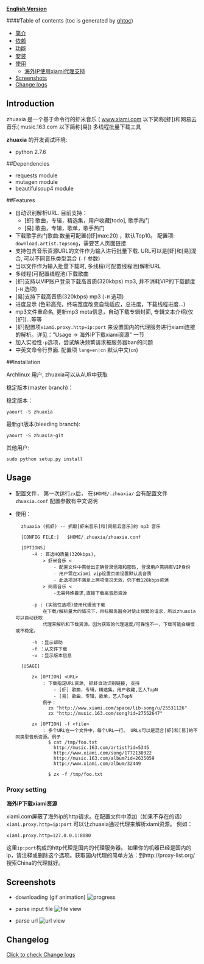 
**[English Version](README_EN.md)**


####Table of contents
(toc is generated by [ghtoc](https://github.com/sk1418/ghtoc))
- [简介](#introduction)
- [依赖](#dependencies)
- [功能](#features)
- [安装](#installation)
- [使用](#usage)
	- [海外IP使用xiami代理支持](#proxy-setting)
- [Screenshots](#screenshots)
- [Change logs](#changelog)


## Introduction

zhuaxia 是一个基于命令行的虾米音乐 ( www.xiami.com 以下简称[虾])和网易云音乐( music.163.com 以下简称[易]) 多线程批量下载工具


**zhuaxia** 的开发调试环境:
- python 2.7.6


##Dependencies

- requests module
- mutagen module
- beautifulsoup4 module

##Features
- 自动识别解析URL. 目前支持：
	- [虾] 歌曲，专辑，精选集，用户收藏[todo], 歌手热门
	- [易] 歌曲，专辑，歌单，歌手热门
- 下载歌手热门歌曲:数量可配置([虾]max:20) ，默认Top10。 配置项: `download.artist.topsong`，需要艺人页面链接
- 支持包含音乐资源URL的文件作为输入进行批量下载. URL可以是[虾]和[易]混合, 可以不同音乐类型混合 (`-f` 参数)
- 当以文件作为输入批量下载时, 多线程(可配置线程池)解析URL
- 多线程(可配置线程池)下载歌曲
- [虾]支持以VIP账户登录下载高音质(320kbps) mp3, 并不消耗VIP的下载额度 (`-H` 选项)
- [易]支持下载高音质(320kbps) mp3 (`-H` 选项)
- 进度显示 (色彩高亮，终端宽度改变自动适应，总进度，下载线程进度...)
- mp3文件重命名, 更新mp3 meta信息，自动下载专辑封面, 专辑文本介绍(仅[虾])...等等
- [虾]配置项`xiami.proxy.http=ip:port` 来设置国内的代理服务进行xiami连接的解析。详见："Usage -> 海外IP下载xiami资源" 一节
- 加入实验性`-p`选项，尝试解决频繁请求被服务器ban的问题
- 中英文命令行界面. 配置项 `lang=en|cn` 默认中文(`cn`)



##Installation

Archlinux 用户, zhuaxia可以从AUR中获取

稳定版本(master branch)：

稳定版本：

	yaourt -S zhuaxia

最新git版本(bleeding branch):

	yaourt -S zhuaxia-git

其他用户:

	sudo python setup.py install

## Usage

- 配置文件， 第一次运行`zx`后， 在`$HOME/.zhuaxia/` 会有配置文件 `zhuaxia.conf` 配置参数有中文说明

- 使用：


		zhuaxia (抓虾) -- 抓取[虾米音乐]和[网易云音乐]的 mp3 音乐

		[CONFIG FILE:]   $HOME/.zhuaxia/zhuaxia.conf

		[OPTIONS] 
			-H : 首选HQ质量(320kbps), 
				> 虾米音乐 <
					- 配置文件中需给出正确登录信箱和密码, 登录用户需拥有VIP身份
					- 用户需在xiami vip设置页面设置默认高音质
					- 此选项对不满足上两项情况无效，仍下载128kbps资源
				> 网易音乐 <
					-无需特殊要求,直接下载高音质资源

			-p : (实验性选项)使用代理池下载
				在下载/解析量大的情况下，目标服务器会对禁止频繁的请求，所以zhuaxia可以自动获取
				代理来解析和下载资源。因为获取的代理速度/可靠性不一，下载可能会缓慢或不稳定。

			-h ：显示帮助
			-f ：从文件下载
			-v ：显示版本信息

		[USAGE] 

			zx [OPTION] <URL>
				: 下载指定URL资源, 抓虾自动识别链接, 支持
					- [虾] 歌曲，专辑，精选集，用户收藏,艺人TopN
					- [易] 歌曲，专辑，歌单，艺人TopN
				例子： 
				  zx "http://www.xiami.com/space/lib-song/u/25531126"
				  zx "http://music.163.com/song?id=27552647"

			zx [OPTION] -f <file> 
				: 多个URL在一个文件中，每个URL一行。 URLs可以是混合[虾]和[易]的不同类型音乐资源。例子：
				  $ cat /tmp/foo.txt
					http://music.163.com/artist?id=5345
					http://www.xiami.com/song/1772130322
					http://music.163.com/album?id=2635059
					http://www.xiami.com/album/32449

				  $ zx -f /tmp/foo.txt

### Proxy setting

**海外IP下载xiami资源**

xiami.com屏蔽了海外ip的http请求。在配置文件中添加（如果不存在的话）`xiami.proxy.http=ip:port` 可以让zhuaxia通过代理来解析xiami资源。
例如：

	xiami.proxy.http=127.0.0.1:8080

这里`ip:port`构成的http代理是国内的代理服务器。 如果你的机器已经是国内的ip，请注释或删除这个选项。获取国内代理的简单方法：到http://proxy-list.org/ 搜索China的代理就好。

## Screenshots

- downloading (gif animation)
![progress](https://raw.github.com/sk1418/sharedResources/master/zhuaxia/progress.gif)

- parse input file
![file view](https://raw.github.com/sk1418/sharedResources/master/zhuaxia/fileParse.gif)

- parse url
![url view](https://raw.github.com/sk1418/sharedResources/master/zhuaxia/urlParse.png)

## Changelog

[Click to check Change logs](CHANGELOG.txt)
